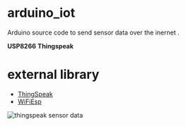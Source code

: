 # arduino_iot 

Arduino source code to send sensor data over the inernet .

**USP8266**
**Thingspeak**

# external library

- [ThingSpeak](https://github.com/mathworks/thingspeak-arduino)
- [WiFiEsp](https://github.com/bportaluri/WiFiEsp)

![thingspeak sensor data](https://i.imgur.com/dZ6WiNn.png)


